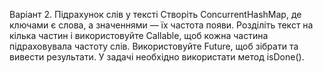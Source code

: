 Варіант 2. Підрахунок слів у тексті
Створіть ConcurrentHashMap, де ключами є слова, а значеннями — їх
частота появи. Розділіть текст на кілька частин і використовуйте Callable, щоб
кожна частина підраховувала частоту слів.
Використовуйте Future, щоб зібрати та вивести результати.
У задачі необхідно використати метод isDone().
